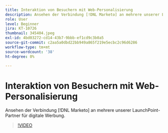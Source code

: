 ```yaml
---
title: Interaktion von Besuchern mit Web-Personalisierung
description: Ansehen der Verbindung [!DNL Marketo] an mehrere unserer LaunchPoint-Partner für digitale Werbung.
role: User
level: Beginner
jira: KT-10726
thumbnail: 345404.jpeg
exl-id: 4bd03272-cd14-43b7-9bbb-ef1cd9c3b0a5
source-git-commit: c2aa5a0dbd22bb949a865f219e5ecbc2c96d6286
workflow-type: tm+mt
source-wordcount: '38'
ht-degree: 0%

---
```


# Interaktion von Besuchern mit Web-Personalisierung

Ansehen der Verbindung [!DNL Marketo] an mehrere unserer LaunchPoint-Partner für digitale Werbung.

>[!VIDEO](https://video.tv.adobe.com/v/345404/?quality=12&learn=on)
